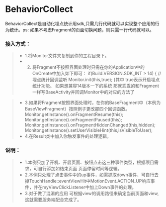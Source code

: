 # BehaviorCollect
BehaviorCollect是自动化埋点统计用sdk,只需几行代码就可以实现整个应用的行为统计。ps: 如果不考虑Fragment的页面切换问题，则只需一行代码就可以。

### 接入方式：
>* 1.将Monitor文件夹复制到你的工程目录下。
>* 2. 将Fragment不按照界面处理时只需在你的Application中的OnCreate中加入如下即可：
      if(Build.VERSION.SDK_INT > 14) {  //埋点统计回调监听
               Monitor.init(this,true);
       }其中 true表示开启埋点统计功能。
       如果想兼容14版本一下的系统  那就乖乖的和Fragment一样写BaseActivity并回调Monitor中的对应的方法了

>* 3.如果将Fragment按照界面处理时，在你的BaseFragment中（本例为BaseViewFragment）按照例子更改那四个回调函数。
    Monitor.getInstance().onFragmentResume(this);
    Monitor.getInstance().onFragmentPaused(this);
    Monitor.getInstance().onFragmentHiddenChanged(this,hidden);
    Monitor.getInstance().setUserVisibleHint(this,isVisibleToUser);
>* 4.在Result类中加入你触发事件的处理逻辑。


### 说明：
>* 1.本例只加了开机、开启页面、按钮点击这三种事件类型，根据项目需求，可自行添加如结束页面 页面停留时间等逻辑。
>* 2.本例只处理了点击事件中的up事件，如需抓取down事件，可自行去掉TouchHandle::eventViewHit中MotionEvent.ACTION_UP响应事件，并在myViewClickListener中加上Down事件的处理。
>* 3.对于做了混淆的应用 可根据view的调用路径来确定当前页面和view,这就需要服务端配合完成了。

	
